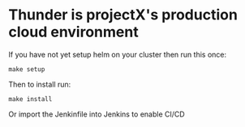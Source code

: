 # Thunder is projectX's production cloud environment

If you have not yet setup helm on your cluster then run this once:
```
make setup
```

Then to install run:

```
make install
```

Or import the Jenkinfile into Jenkins to enable CI/CD
